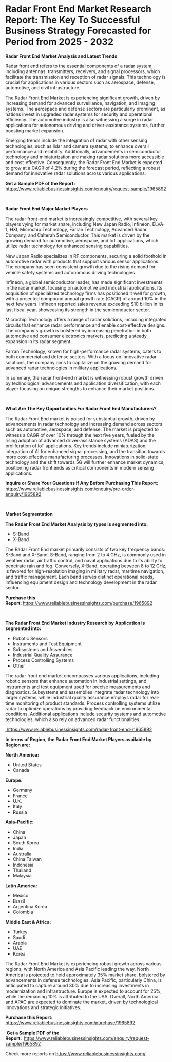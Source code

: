 <p><h1>Radar Front End Market Research Report: The Key To Successful Business Strategy Forecasted for Period from 2025 - 2032</h1></p><p><strong>Radar Front End Market Analysis and Latest Trends</strong></p>
<p><p>Radar front end refers to the essential components of a radar system, including antennas, transmitters, receivers, and signal processors, which facilitate the transmission and reception of radar signals. This technology is crucial for applications in various sectors such as aerospace, defense, automotive, and civil infrastructure.</p><p>The Radar Front End Market is experiencing significant growth, driven by increasing demand for advanced surveillance, navigation, and imaging systems. The aerospace and defense sectors are particularly prominent, as nations invest in upgraded radar systems for security and operational efficiency. The automotive industry is also witnessing a surge in radar applications for autonomous driving and driver-assistance systems, further boosting market expansion.</p><p>Emerging trends include the integration of radar with other sensing technologies, such as lidar and camera systems, to enhance overall performance and reliability. Additionally, advancements in semiconductor technology and miniaturization are making radar solutions more accessible and cost-effective. Consequently, the Radar Front End Market is expected to grow at a CAGR of 4.2% during the forecast period, reflecting a robust demand for innovative radar solutions across various applications.</p></p>
<p><strong>Get a Sample PDF of the Report:&nbsp;</strong> <a href="https://www.reliablebusinessinsights.com/enquiry/request-sample/1965892?utm_campaign=2323&utm_medium=2&utm_source=Github&utm_content=ia&utm_term=12022025&utm_id=radar-front-end">https://www.reliablebusinessinsights.com/enquiry/request-sample/1965892</a></p>
<p>&nbsp;</p>
<p><strong>Radar Front End Major Market Players</strong></p>
<p><p>The radar front-end market is increasingly competitive, with several key players vying for market share, including New Japan Radio, Infineon, ELVA-1, HXI, Microchip Technology, Farran Technology, Advanced Radar Company, and Calterah Semiconductor. This market is driven by the growing demand for automotive, aerospace, and IoT applications, which utilize radar technology for enhanced sensing capabilities.</p><p>New Japan Radio specializes in RF components, securing a solid foothold in automotive radar with products that support various sensor applications. The company has seen consistent growth due to the rising demand for vehicle safety systems and autonomous driving technologies.</p><p>Infineon, a global semiconductor leader, has made significant investments in the radar market, focusing on automotive and industrial applications. Its acquisition of specialized technology firms has positioned it well for growth, with a projected compound annual growth rate (CAGR) of around 10% in the next few years. Infineon reported sales revenue exceeding $10 billion in its last fiscal year, showcasing its strength in the semiconductor sector.</p><p>Microchip Technology offers a range of radar solutions, including integrated circuits that enhance radar performance and enable cost-effective designs. The company's growth is bolstered by increasing penetration in both automotive and consumer electronics markets, predicting a steady expansion in its radar segment.</p><p>Farran Technology, known for high-performance radar systems, caters to both commercial and defense sectors. With a focus on innovative radar solutions, the company aims to capitalize on the growing demand for advanced radar technologies in military applications.</p><p>In summary, the radar front-end market is witnessing robust growth driven by technological advancements and application diversification, with each player focusing on unique strengths to enhance their market positions.</p></p>
<p>&nbsp;</p>
<p><strong>What Are The Key Opportunities For Radar Front End Manufacturers?</strong></p>
<p><p>The Radar Front End market is poised for substantial growth, driven by advancements in radar technology and increasing demand across sectors such as automotive, aerospace, and defense. The market is projected to witness a CAGR of over 10% through the next five years, fueled by the rising adoption of advanced driver-assistance systems (ADAS) and the proliferation of IoT applications. Key trends include miniaturization, integration of AI for enhanced signal processing, and the transition towards more cost-effective manufacturing processes. Innovations in solid-state technology and the shift towards 5G will further enhance market dynamics, positioning radar front ends as critical components in modern sensing applications.</p></p>
<p><strong>Inquire or Share Your Questions If Any Before Purchasing This Report:</strong> <a href="https://www.reliablebusinessinsights.com/enquiry/pre-order-enquiry/1965892?utm_campaign=2323&utm_medium=2&utm_source=Github&utm_content=ia&utm_term=12022025&utm_id=radar-front-end">https://www.reliablebusinessinsights.com/enquiry/pre-order-enquiry/1965892</a></p>
<p>&nbsp;</p>
<p><strong>Market Segmentation</strong></p>
<p><strong>The Radar Front End Market Analysis by types is segmented into:</strong></p>
<p><ul><li>S-Band</li><li>X-Band</li></ul></p>
<p><p>The Radar Front End market primarily consists of two key frequency bands: S-Band and X-Band. S-Band, ranging from 2 to 4 GHz, is commonly used in weather radar, air traffic control, and naval applications due to its ability to penetrate rain and fog. Conversely, X-Band, operating between 8 to 12 GHz, is favored for high-resolution imaging in military radar, maritime navigation, and traffic management. Each band serves distinct operational needs, influencing equipment design and technology development in the radar sector.</p></p>
<p><strong>Purchase this Report:&nbsp;</strong><a href="https://www.reliablebusinessinsights.com/purchase/1965892?utm_campaign=2323&utm_medium=2&utm_source=Github&utm_content=ia&utm_term=12022025&utm_id=radar-front-end">https://www.reliablebusinessinsights.com/purchase/1965892</a></p>
<p>&nbsp;</p>
<p><strong>The Radar Front End Market Industry Research by Application is segmented into:</strong></p>
<p><ul><li>Robotic Sensors</li><li>Instruments and Test Equipment</li><li>Subsystems and Assembles</li><li>Industrial Quality Assurance</li><li>Process Controlling Systems</li><li>Other</li></ul></p>
<p><p>The radar front end market encompasses various applications, including robotic sensors that enhance automation in industrial settings, and instruments and test equipment used for precise measurements and diagnostics. Subsystems and assemblies integrate radar technology into larger systems, while industrial quality assurance employs radar for real-time monitoring of product standards. Process controlling systems utilize radar to optimize operations by providing feedback on environmental conditions. Additional applications include security systems and automotive technologies, which also rely on advanced radar functionalities.</p></p>
<p><a href="https://www.reliablebusinessinsights.com/radar-front-end-r1965892?utm_campaign=2323&utm_medium=2&utm_source=Github&utm_content=ia&utm_term=12022025&utm_id=radar-front-end">&nbsp;https://www.reliablebusinessinsights.com/radar-front-end-r1965892</a></p>
<p><strong>In terms of Region, the Radar Front End Market Players available by Region are:</strong></p>
<p>
    <p> <strong> North America: </strong>
        <ul>
            <li>United States</li>
            <li>Canada</li>
        </ul>
        </p> 
    <p> <strong> Europe: </strong>
        <ul>
            <li>Germany</li>
            <li>France</li>
            <li>U.K.</li>
            <li>Italy</li>
            <li>Russia</li>
        </ul>
        </p> 
    <p> <strong> Asia-Pacific: </strong>
        <ul>
            <li>China</li>
            <li>Japan</li>
            <li>South Korea</li>
            <li>India</li>
            <li>Australia</li>
            <li>China Taiwan</li>
            <li>Indonesia</li>
            <li>Thailand</li>
            <li>Malaysia</li>
        </ul>
        </p> 
    <p> <strong> Latin America: </strong>
        <ul>
            <li>Mexico</li>
            <li>Brazil</li>
            <li>Argentina Korea</li>
            <li>Colombia</li>
        </ul>
        </p> 
    <p> <strong> Middle East & Africa: </strong>
        <ul>
            <li>Turkey</li>
            <li>Saudi</li>
            <li>Arabia</li>
            <li>UAE</li>
            <li>Korea</li>
        </ul>
    </p>
    </p>
<p><p>The Radar Front End Market is experiencing robust growth across various regions, with North America and Asia Pacific leading the way. North America is projected to hold approximately 35% market share, bolstered by advancements in defense technologies. Asia Pacific, particularly China, is anticipated to capture around 30% due to increasing investments in modernization and infrastructure. Europe is expected to account for 25%, while the remaining 10% is attributed to the USA. Overall, North America and APAC are expected to dominate the market, driven by technological innovations and strategic initiatives.</p></p>
<p><strong>Purchase this Report: </strong><a href="https://www.reliablebusinessinsights.com/purchase/1965892?utm_campaign=2323&utm_medium=2&utm_source=Github&utm_content=ia&utm_term=12022025&utm_id=radar-front-end">https://www.reliablebusinessinsights.com/purchase/1965892</a></p>
<p>&nbsp;<strong>Get a Sample PDF of the Report:&nbsp;&nbsp;</strong><a href="https://www.reliablebusinessinsights.com/enquiry/request-sample/1965892?utm_campaign=2323&utm_medium=2&utm_source=Github&utm_content=ia&utm_term=12022025&utm_id=radar-front-end">https://www.reliablebusinessinsights.com/enquiry/request-sample/1965892</a></p>
<p><strong></strong></p>
<p>Check more reports on <a href="https://www.reliablebusinessinsights.com/?utm_campaign=2323&utm_medium=2&utm_source=Github&utm_content=ia&utm_term=12022025&utm_id=radar-front-end">https://www.reliablebusinessinsights.com/</a></p>